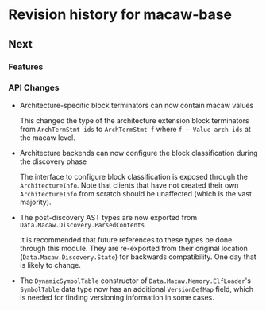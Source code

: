 # Revision history for macaw-base

## Next

### Features

### API Changes

- Architecture-specific block terminators can now contain macaw values

  This changed the type of the architecture extension block terminators from `ArchTermStmt ids` to `ArchTermStmt f` where `f ~ Value arch ids` at the macaw level.

- Architecture backends can now configure the block classification during the discovery phase

  The interface to configure block classification is exposed through the `ArchitectureInfo`. Note that clients that have not created their own `ArchitectureInfo` from scratch should be unaffected (which is the vast majority).

- The post-discovery AST types are now exported from `Data.Macaw.Discovery.ParsedContents`

  It is recommended that future references to these types be done through this module. They are re-exported from their original location (`Data.Macaw.Discovery.State`) for backwards compatibility. One day that is likely to change.

- The `DynamicSymbolTable` constructor of `Data.Macaw.Memory.ElfLoader`'s
  `SymbolTable` data type now has an additional `VersionDefMap` field, which is
  needed for finding versioning information in some cases.
